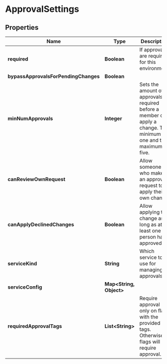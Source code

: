

# ApprovalSettings


## Properties

| Name | Type | Description | Notes |
|------------ | ------------- | ------------- | -------------|
|**required** | **Boolean** | If approvals are required for this environment. |  |
|**bypassApprovalsForPendingChanges** | **Boolean** |  |  |
|**minNumApprovals** | **Integer** | Sets the amount of approvals required before a member can apply a change. The minimum is one and the maximum is five. |  |
|**canReviewOwnRequest** | **Boolean** | Allow someone who makes an approval request to apply their own change. |  |
|**canApplyDeclinedChanges** | **Boolean** | Allow applying the change as long as at least one person has approved. |  |
|**serviceKind** | **String** | Which service to use for managing approvals. |  |
|**serviceConfig** | **Map&lt;String, Object&gt;** |  |  |
|**requiredApprovalTags** | **List&lt;String&gt;** | Require approval only on flags with the provided tags. Otherwise all flags will require approval. |  |



